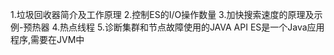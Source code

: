 1.垃圾回收器简介及工作原理
2.控制ES的I/O操作数量
3.加快搜索速度的原理及示例-预热器
4.热点线程
5.诊断集群和节点故障使用的JAVA API
ES是一个Java应用程序,需要在JVM中 
